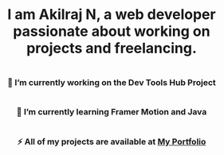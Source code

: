 <div style="display: flex; justify-content: center; flex-direction: column; align-items: center;">
  
  <h1 style="margin-top: 10px;text-align:center">I am Akilraj N, a web developer passionate about working on projects and freelancing.</h1>

  <div style="display: flex; justify-content: center; flex-direction: column; align-items: center; width: 100%;">
    <h3>🔭 I’m currently working on the Dev Tools Hub Project</h3>
    <h3>🌱 I’m currently learning Framer Motion and Java</h3>
    <h3>⚡ All of my projects are available at <a href="https://akilraj-1153.github.io/Akilraj_N-Portfolio/">My Portfolio</a></h3>
  </div>
</div>
